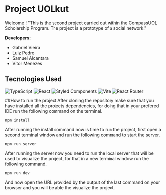 # Project UOLkut
Welcome ! 
"This is the second project carried out within the CompassUOL Scholarship Program. The project is a prototype of a social network."

**Developers:** 
- Gabriel Vieira
- Luiz Pedro
- Samuel Alcantara
- Vitor Menezes

## Tecnologies Used
![TypeScript](https://img.shields.io/badge/typescript-%23007ACC.svg?style=for-the-badge&logo=typescript&logoColor=white) ![React](https://img.shields.io/badge/react-%2320232a.svg?style=for-the-badge&logo=react&logoColor=%2361DAFB) ![Styled Components](https://img.shields.io/badge/styled--components-DB7093?style=for-the-badge&logo=styled-components&logoColor=white) ![Vite](https://img.shields.io/badge/vite-%23646CFF.svg?style=for-the-badge&logo=vite&logoColor=white) ![React Router](https://img.shields.io/badge/React_Router-CA4245?style=for-the-badge&logo=react-router&logoColor=white) 

##How to run the project
After cloning the repository make sure that you have installed all the projects dependencies, for doing that in your prefered IDE run the following command on the terminal.

`npm install`

After running the install command now is time to run the project, first open a second terminal window and run the following command to start the server.

`npm run server`

After running the server now you need to run the local server that will be used to visualize the project, for that in a new terminal window run the following command.

`npm run dev`

And now open the URL provided by the output of the last command on your browser and you will be able the visualize the project.
